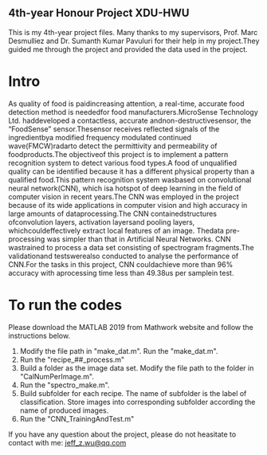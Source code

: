 ## 4th-year Honour Project XDU-HWU
This is my 4th-year project files. Many  thanks  to  my  supervisors,  Prof.  Marc  Desmulliez  and  Dr.  Sumanth  Kumar Pavuluri for their help in my project.They guided me through the project and provided the data used in the project.

# Intro
As quality of food is paidincreasing attention, a real-time, accurate food detection method is neededfor food manufacturers.MicroSense Technology Ltd. haddeveloped a contactless, accurate andnon-destructivesensor, the “FoodSense” sensor.Thesensor receives  reflected  signals of  the  ingredientbya  modified frequency modulated continued wave(FMCW)radarto detect the permittivity and permeability of foodproducts.The objectiveof this project is to implement a pattern recognition system to detect various food types.A food of unqualified quality can be identified because it has a different physical property than a qualified food.This pattern recognition system wasbased on convolutional neural network(CNN), which isa hotspot of deep learning in the field of computer vision in recent years.The CNN was employed in the project because of its wide applications in computer vision and high accuracy in large amounts of dataprocessing.The CNN containedstructures ofconvolution layers, activation layersand pooling layers, whichcouldeffectively extract local features of an image. Thedata pre-processing was simpler than that in Artificial Neural Networks. CNN wastrained to process a data set consisting of spectrogram fragments.The validationand testswerealso conducted to analyse the performance of CNN.For the tasks in this project, CNN couldachieve more than 96% accuracy with aprocessing time less than 49.38us per samplein test.

# To run the codes
Please download the MATLAB 2019 from Mathwork website and follow the instructions below.
1. Modify the file path in "make_dat.m".
    Run the "make_dat.m".
2. Run the "recipe_##_process.m"
3. Build a folder as the image data set. 
    Modify the file path to the folder in "CalNumPerImage.m". 
4. Run the "spectro_make.m".
5. Build subfolder for each recipe. The name of subfolder is the label of classification. 
    Store images into corresponding subfolder according the name of produced images.
6. Run the "CNN_TrainingAndTest.m"  

If you have any question about the project, please do not heasitate to contact with me: <jeff_z.wu@qq.com>
